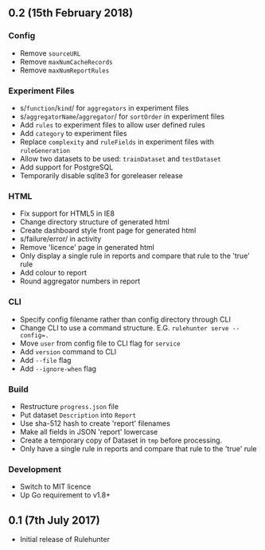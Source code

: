 ## 0.2 (15th February 2018)

### Config

 * Remove `sourceURL`
 * Remove `maxNumCacheRecords`
 * Remove `maxNumReportRules`

### Experiment Files

 * s/`function`/`kind`/ for `aggregators` in experiment files
 * s/`aggregatorName`/`aggregator`/ for `sortOrder` in experiment files
 * Add `rules` to experiment files to allow user defined rules
 * Add `category` to experiment files
 * Replace `complexity` and `ruleFields` in experiment files
   with `ruleGeneration`
 * Allow two datasets to be used: `trainDataset` and `testDataset`
 * Add support for PostgreSQL
 * Temporarily disable sqlite3 for goreleaser release

### HTML

 * Fix support for HTML5 in IE8
 * Change directory structure of generated html
 * Create dashboard style front page for generated html
 * s/failure/error/ in activity
 * Remove 'licence' page in generated html
 * Only display a single rule in reports and compare that rule to the 'true'
   rule
 * Add colour to report
 * Round aggregator numbers in report

### CLI

 * Specify config filename rather than config directory through CLI
 * Change CLI to use a command structure. E.G. `rulehunter serve --config=.`
 * Move `user` from config file to CLI flag for `service`
 * Add `version` command to CLI
 * Add `--file` flag
 * Add `--ignore-when` flag

### Build

 * Restructure `progress.json` file
 * Put dataset `Description` into `Report`
 * Use sha-512 hash to create 'report' filenames
 * Make all fields in JSON 'report' lowercase
 * Create a temporary copy of Dataset in `tmp` before processing.
 * Only have a single rule in reports and compare that rule to the 'true' rule

### Development

 * Switch to MIT licence
 * Up Go requirement to v1.8+

## 0.1 (7th July 2017)

 * Initial release of Rulehunter

